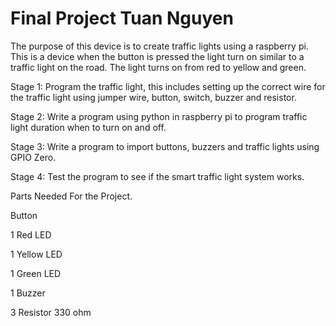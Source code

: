 # Final Project Tuan Nguyen
The purpose of this device is to create traffic lights using a raspberry pi. This is a device when the button is pressed the light turn on similar to a traffic light on the road. The light turns on from red to yellow and green.  

Stage 1: Program the traffic light, this includes setting up the correct wire for the traffic light using jumper wire, button, switch, buzzer and resistor. 

Stage 2: Write a program using python in raspberry pi to program traffic light duration when to turn on and off.  

Stage 3: Write a program to import buttons, buzzers and traffic lights using GPIO Zero. 

Stage 4: Test the program to see if the smart traffic light system works. 

 
Parts Needed For the Project.

Button                          

1 Red LED                        

1 Yellow LED                     

1 Green LED                     

1 Buzzer               

3 Resistor 330 ohm                            

